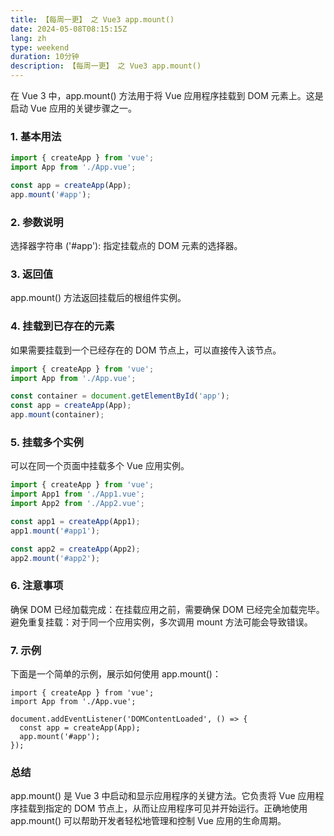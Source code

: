 ```yaml
---
title: 【每周一更】 之 Vue3 app.mount()
date: 2024-05-08T08:15:15Z
lang: zh
type: weekend
duration: 10分钟
description: 【每周一更】 之 Vue3 app.mount()
---
```


在 Vue 3 中，app.mount() 方法用于将 Vue 应用程序挂载到 DOM 元素上。这是启动 Vue 应用的关键步骤之一。

### 1. 基本用法

```javascript
import { createApp } from 'vue';
import App from './App.vue';

const app = createApp(App);
app.mount('#app');
```
### 2. 参数说明
选择器字符串 ('#app'): 指定挂载点的 DOM 元素的选择器。
### 3. 返回值
app.mount() 方法返回挂载后的根组件实例。

### 4. 挂载到已存在的元素
如果需要挂载到一个已经存在的 DOM 节点上，可以直接传入该节点。

``` javascript
import { createApp } from 'vue';
import App from './App.vue';

const container = document.getElementById('app');
const app = createApp(App);
app.mount(container);
```

### 5. 挂载多个实例
可以在同一个页面中挂载多个 Vue 应用实例。


``` javascript
import { createApp } from 'vue';
import App1 from './App1.vue';
import App2 from './App2.vue';

const app1 = createApp(App1);
app1.mount('#app1');

const app2 = createApp(App2);
app2.mount('#app2');
```
### 6. 注意事项
确保 DOM 已经加载完成：在挂载应用之前，需要确保 DOM 已经完全加载完毕。
避免重复挂载：对于同一个应用实例，多次调用 mount 方法可能会导致错误。
### 7. 示例
下面是一个简单的示例，展示如何使用 app.mount()：
```
import { createApp } from 'vue';
import App from './App.vue';

document.addEventListener('DOMContentLoaded', () => {
  const app = createApp(App);
  app.mount('#app');
});
```
### 总结
app.mount() 是 Vue 3 中启动和显示应用程序的关键方法。它负责将 Vue 应用程序挂载到指定的 DOM 节点上，从而让应用程序可见并开始运行。正确地使用 app.mount() 可以帮助开发者轻松地管理和控制 Vue 应用的生命周期。